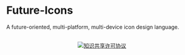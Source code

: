 # Future-Icons
A future-oriented, multi-platform, multi-device icon design language. 

<br>
<div align="center"><a rel="license" href="http://creativecommons.org/licenses/by-sa/4.0/"><img alt="知识共享许可协议" style="border-width:0" src="https://i.creativecommons.org/l/by-sa/4.0/88x31.png" /></a></div>
